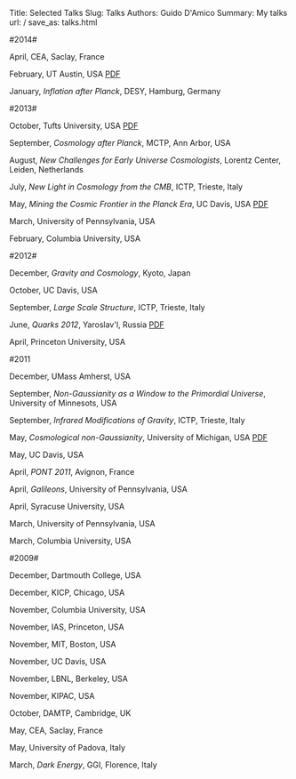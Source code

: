 Title: Selected Talks
Slug: Talks
Authors: Guido D'Amico
Summary: My talks
url: /
save_as: talks.html

#2014#

April, CEA, Saclay, France

February, UT Austin, USA [PDF]({filename}/files/austin_feb14.pdf)

January, *Inflation after Planck*, DESY, Hamburg, Germany

#2013#

October, Tufts University, USA [PDF]({filename}/files/tufts_oct13.pdf)

September, *Cosmology after Planck*, MCTP, Ann Arbor, USA

August, *New Challenges for Early Universe Cosmologists*, Lorentz Center, Leiden, Netherlands

July, *New Light in Cosmology from the CMB*, ICTP, Trieste, Italy

May, *Mining the Cosmic Frontier in the Planck Era*, UC Davis, USA [PDF]({filename}/files/davis_may13.pdf)

March, University of Pennsylvania, USA

February, Columbia University, USA

#2012#

December, *Gravity and Cosmology*, Kyoto, Japan

October, UC Davis, USA

September, *Large Scale Structure*, ICTP, Trieste, Italy

June, *Quarks 2012*, Yaroslav'l, Russia [PDF]({filename}/files/quarks_jun12.pdf)

April, Princeton University, USA

#2011

December, UMass Amherst, USA

September, *Non-Gaussianity as a Window to the Primordial Universe*, University of Minnesots, USA

September, *Infrared Modifications of Gravity*, ICTP, Trieste, Italy

May, *Cosmological non-Gaussianity*, University of Michigan, USA [PDF](/files/michigan_may11.pdf)

May, UC Davis, USA

April, *PONT 2011*, Avignon, France

April, *Galileons*, University of Pennsylvania, USA

April, Syracuse University, USA

March, University of Pennsylvania, USA

March, Columbia University, USA

#2009#

December, Dartmouth College, USA

December, KICP, Chicago, USA

November, Columbia University, USA

November, IAS, Princeton, USA

November, MIT, Boston, USA

November, UC Davis, USA

November, LBNL, Berkeley, USA

November, KIPAC, USA

October, DAMTP, Cambridge, UK

May, CEA, Saclay, France

May, University of Padova, Italy

March, *Dark Energy*, GGI, Florence, Italy
